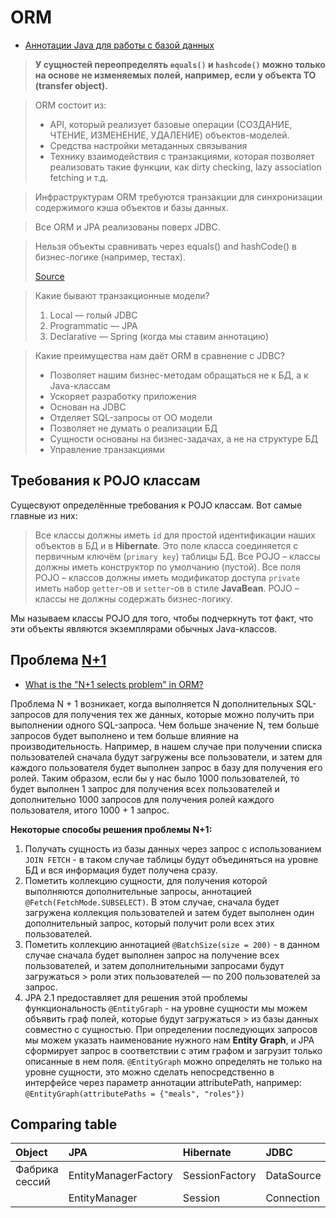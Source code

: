 # ORM
* [Аннотации Java для работы с базой данных](https://javastudy.ru/spring-data-jpa/annotation-persistence/)

> **У сущностей переопределять `equals()` и `hashcode()` можно только на основе не изменяемых полей, например, если у объекта TO (transfer object).**

> ORM состоит из:
> * API, который реализует базовые операции (СОЗДАНИЕ, ЧТЕНИЕ,  ИЗМЕНЕНИЕ, УДАЛЕНИЕ) объектов-моделей.
> * Средства настройки метаданных связывания
> * Технику взаимодействия с транзакциями, которая позволяет реализовать такие функции, как dirty checking, lazy association fetching и т.д.

> Инфраструктурам ORM требуются транзакции для синхронизации содержимого кэша объектов и базы данных.

> Все ORM и JPA реализованы поверх JDBC.

> Нельзя объекты сравнивать через equals() and hashCode() в бизнес-логике (например, тестах).
> 
> [Source](https://stackoverflow.com/questions/1638723/how-should-equals-and-hashcode-be-implemented-when-using-jpa-and-hibernate)

> Какие бывают транзакционные модели?
> 1. Local — голый JDBC
> 2. Programmatic — JPA
> 3. Declarative — Spring (когда мы ставим аннотацию)

> Какие преимущества нам даёт ORM в сравнение с JDBC?
> * Позволяет нашим бизнес-методам обращаться не к БД, а к Java-классам
> * Ускоряет разработку приложения
> * Основан на JDBC
> * Отделяет SQL-запросы от ОО модели
> * Позволяет не думать о реализации БД
> * Сущности основаны на бизнес-задачах, а не на структуре БД
> * Управление транзакциями





## Требования к POJO классам
Сущесвуют определённые требования к POJO классам. Вот самые главные из них:
> Все классы должны иметь `id` для простой идентификации наших объектов в БД и в __Hibernate__. Это поле класса соединяется с первичным ключём (`primary key`) таблицы БД.
> Все POJO – классы должны иметь конструктор по умолчанию (пустой).
> Все поля POJO – классов должны иметь модификатор доступа `private` иметь набор `getter`-ов и `setter`-ов в стиле __JavaBean__.
> POJO – классы не должны содержать бизнес-логику.

Мы называем классы POJO для того, чтобы подчеркнуть тот факт, что эти объекты являются экземплярами обычных Java-классов.


## Проблема [N+1](https://stackoverflow.com/questions/97197/what-is-the-n1-selects-problem-in-orm-object-relational-mapping)
* [What is the "N+1 selects problem" in ORM?](https://stackoverflow.com/questions/97197/what-is-the-n1-selects-problem-in-orm-object-relational-mapping)

Проблема N + 1 возникает, когда выполняется N дополнительных SQL-запросов для получения тех же данных, которые можно 
получить при выполнении одного SQL-запроса. 
Чем больше значение N, тем больше запросов будет выполнено и тем больше влияние на производительность. 
Например, в нашем случае при получении списка пользователей сначала будут загружены все пользователи, и затем для 
каждого пользователя будет выполнен запрос в базу для получения его ролей. 
Таким образом, если бы у нас было 1000 пользователей, то будет выполнен 1 запрос для получения всех пользователей и 
дополнительно 1000 запросов для получения ролей каждого пользователя, итого 1000 + 1 запрос.

__Некоторые способы решения проблемы N+1:__
1. Получать сущность из базы данных через запрос с использованием `JOIN FETCH` - в таком случае таблицы будут 
объединяться на уровне БД и вся информация будет получена сразу.
2. Пометить коллекцию сущности, для получения которой выполняются дополнительные запросы, аннотацией `@Fetch(FetchMode.SUBSELECT)`. 
В этом случае, сначала будет загружена коллекция пользователей и затем будет выполнен один дополнительный запрос, 
который получит роли всех этих пользователей.
3. Пометить коллекцию аннотацией `@BatchSize(size = 200)` - в данном случае сначала будет выполнен запрос на получение 
всех пользователей, и затем дополнительными запросами будут загружаться > роли этих пользователей — 
по 200 пользователей за запрос.
4. JPA 2.1 предоставляет для решения этой проблемы функциональность `@EntityGraph` - на уровне сущности мы можем 
объявить граф полей, которые будут загружаться > из базы данных совместно с сущностью. 
При определении последующих запросов мы можем указать наименование нужного нам __Entity Graph__, и JPA сформирует 
запрос в соответствии с этим графом и загрузит только описанные в нем поля. `@EntityGraph` можно определять не только 
на уровне сущности, это можно сделать непосредственно в интерфейсе через параметр аннотации attributePath, 
например: `@EntityGraph(attributePaths = {"meals", "roles"})`


## Comparing table

|Object           | JPA                  | Hibernate        | JDBC         |
|:-------         |:--------             |:-------          |:--------     |
|Фабрика сессий   | EntityManagerFactory | SessionFactory   | DataSource   |
|                 | EntityManager        | Session          | Connection   |
